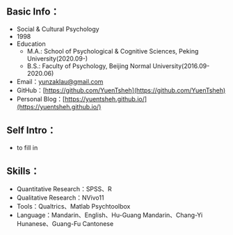 ## Basic Info：

- Social & Cultural Psychology
- 1998
- Education
  - M.A.: School of Psychological & Cognitive Sciences, Peking University(2020.09-)
  - B.S.: Faculty of Psychology, Beijing Normal University(2016.09-2020.06)
- Email：yunzaklau@gmail.com
- GitHub：[https://github.com/YuenTsheh](https://github.com/YuenTsheh)
- Personal Blog：[https://yuentsheh.github.io/](https://yuentsheh.github.io/)



## Self Intro：

- to fill in



## Skills：

- Quantitative Research：SPSS、R
- Qualitative Research：NVivo11
- Tools：Qualtrics、Matlab Psychtoolbox
- Language：Mandarin、English、Hu-Guang Mandarin、Chang-Yi Hunanese、Guang-Fu Cantonese





<!-- > Click my Avatar in the bottom to get my Wechat -->



<!-- ![记笔记](/img/tag-bg-1.jpg) -->
